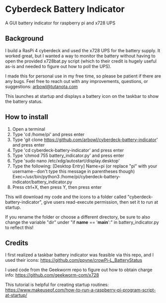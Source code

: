 # Cyberdeck Battery Indicator
A GUI battery indicator for raspberry pi and x728 UPS

## Background
I build a RasPi 4 cyberdeck and used the x728 UPS for the battery supply. It worked great, but I wanted a way to monitor the battery without having to open the provided x728bat.py script (which to their credit is hugely useful as-is and needed to figure out how to poll the UPS).

I made this for personal use in my free time, so please be patient if there are any bugs. Feel free to reach out with any improvements, questions, or suggestions: arbowl@tutanota.com

This launches at startup and displays a battery icon on the taskbar to show the battery status. 

## How to install
1. Open a terminal
2. Type 'cd /home/pi' and press enter
3. Type 'git clone https://github.com/arbowl/cyberdeck-battery-indicator' and press enter
4. Type 'cd cyberdeck-battery-indicator' and press enter
5. Type 'chmod 755 battery_indicator.py' and press enter
6. Type 'sudo nano /etc/xdg/autostart/display.desktop'
7. Type the following:
       [Desktop Entry]
       Name=pi                     (or replace "pi" with your username--don't type this message in parentheses though)
       Exec=/usr/bin/python3 /home/pi/cyberdeck-battery-indicator/battery_indicator.py
8. Press ctrl+X, then press Y, then press enter

This will download my code and the icons to a folder called "cyberdeck-battery-indicator", give users read-execute permission, then set it to run at startup.

If you rename the folder or choose a different directory, be sure to also change the variable "dir" under "if __name__ == '__main__':" in battery_indicator.py to reflect this!

## Credits
I first realized a taskbar battery indicator was feasible via this repo, and I used their icons: https://github.com/ppyne/crowPi-L_BatteryStatus

I used code from the Geekworm repo to figure out how to obtain charge info: https://github.com/geekworm-com/x728

This tutorial is helpful for creating startup routines: https://www.makeuseof.com/how-to-run-a-raspberry-pi-program-script-at-startup/
